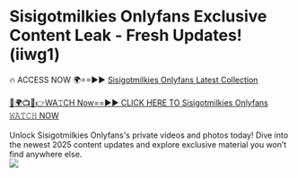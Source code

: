# Sisigotmilkies Onlyfans Exclusive Content Leak - Fresh Updates! (iiwg1)

🔥 ACCESS NOW 🌍==►► <a href="https://tinyurl.com/kvy9nzfs" rel="nofollow">Sisigotmilkies Onlyfans Latest Collection</a>
<br><br>
[🔴🌍📺📱👉WA𝚃CH Now==►► CLICK HERE TO Sisigotmilkies Onlyfans 𝚆𝙰𝚃𝙲𝙷 NOW](https://tinyurl.com/kvy9nzfs)
<br><br>
Unlock Sisigotmilkies Onlyfans's private videos and photos today! Dive into the newest 2025 content updates and explore exclusive material you won’t find anywhere else.
<br>
<a href="https://tinyurl.com/kvy9nzfs" rel="nofollow" data-target="animated-image.originalLink"><img src="https://camo.githubusercontent.com/8a4f000d20f83aca3bf7ec5f350d767afa0574a8a352519fd8cfa583a6f93a33/68747470733a2f2f692e696d6775722e636f6d2f644a486b345a712e676966" data-canonical-src="https://i.imgur.com/dJHk4Zq.gif" style="max-width: 100%; display: inline-block;" data-target="animated-image.originalImage"></a>
<br>
